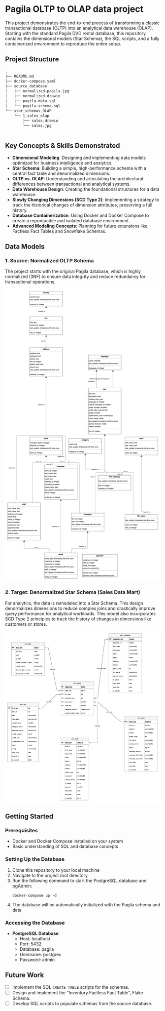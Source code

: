 # Pagila OLTP to OLAP data project

This project demonstrates the end-to-end process of transforming a classic transactional database (OLTP) into an analytical data warehouse (OLAP). Starting with the standard Pagila DVD rental database, this repository contains the dimensional models (Star Schema), the SQL scripts, and a fully containerized environment to reproduce the entire setup.

## Project Structure
```
.
├── README.md
├── docker-compose.yaml                    
├── source_database              
│   ├── normalized-pagila.jpg    
│   ├── normalized.drawio        
│   ├── pagila-data.sql          
│   └── pagila-schema.sql        
└── star_schemas_OLAP            
    └── 1_sales_olap             
        ├── sales.drawio         
        └── sales.jpg            
     
```


## Key Concepts & Skills Demonstrated

* **Dimensional Modeling**: Designing and implementing data models optimized for business intelligence and analytics.
* **Star Schema**: Building a simple, high-performance schema with a central fact table and denormalized dimensions.
* **OLTP vs. OLAP**: Understanding and articulating the architectural differences between transactional and analytical systems.
* **Data Warehouse Design**: Creating the foundational structures for a data warehouse.
* **Slowly Changing Dimensions (SCD Type 2)**: Implementing a strategy to track the historical changes of dimension attributes, preserving a full history.
* **Database Containerization**: Using Docker and Docker Compose to create a reproducible and isolated database environment.
* **Advanced Modeling Concepts**: Planning for future extensions like Factless Fact Tables and Snowflake Schemas.

## Data Models

### 1. Source: Normalized OLTP Schema
The project starts with the original Pagila database, which is highly normalized (3NF) to ensure data integrity and reduce redundancy for transactional operations.

<img src="./source_database/normalized-pagila.jpg" target="_blank" alt="Normalized OLTP Schema"/>

### 2. Target: Denormalized Star Schema (Sales Data Mart)
For analytics, the data is remodeled into a Star Schema. This design denormalizes dimensions to reduce complex joins and drastically improve query performance for analytical workloads. This model also incorporates SCD Type 2 principles to track the history of changes in dimensions like customers or stores.

<img src="./star_schemas_OLAP/1_sales_olap/sales.jpg" alt="Denormalized Star Schema (Sales Data Mart)"/>

## Getting Started

### Prerequisites
- Docker and Docker Compose installed on your system
- Basic understanding of SQL and database concepts

### Setting Up the Database
1. Clone this repository to your local machine
2. Navigate to the project root directory
3. Run the following command to start the PostgreSQL database and pgAdmin:
   ```
   docker-compose up -d
   ```
4. The database will be automatically initialized with the Pagila schema and data

### Accessing the Database
- **PostgreSQL Database**:
  - Host: localhost
  - Port: 5432
  - Database: pagila
  - Username: postgres
  - Password: admin
 
## Future Work
- [ ] Implement the SQL `CREATE TABLE` scripts for the schemas.
- [ ] Design and implement the "Inventory Factless Fact Table", Flake Schema.
- [ ] Develop SQL scripts to populate schemas from the source database.
